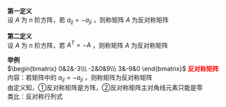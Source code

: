 **第一定义**  
设 $A$ 为 $n$ 阶方阵，若 $a_{ij}=-a_{ji}$ ，则称矩阵 $A$ 为反对称矩阵  
  
**第二定义**  
设 $A$ 为 $n$ 阶方阵，若 $A^T=-A$ ，则称矩阵 $A$ 为反对称矩阵  
  
**举例**  
 $\begin{bmatrix}  
0&2&-3\\\  
-2&0&9\\\  
3&-9&0  
\end{bmatrix}$ <font color=red>**反对称矩阵**</font>  
内容：若矩阵中的 $a_{ij}=-a_{ji}$ ，则称矩阵为反对称矩阵  
由定义知，①反对称矩阵是方阵，②反对称矩阵主对角线元素只能是零  
类比：反对称行列式  
